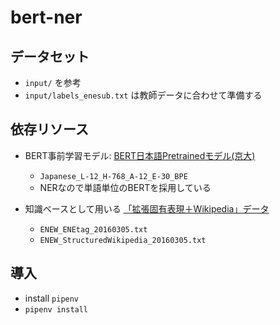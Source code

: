 # bert-ner

## データセット
- `input/` を参考
- `input/labels_enesub.txt` は教師データに合わせて準備する

## 依存リソース
- BERT事前学習モデル: [BERT日本語Pretrainedモデル(京大)](http://nlp.ist.i.kyoto-u.ac.jp/index.php?BERT%E6%97%A5%E6%9C%AC%E8%AA%9EPretrained%E3%83%A2%E3%83%87%E3%83%AB)
  - `Japanese_L-12_H-768_A-12_E-30_BPE`
  - NERなので単語単位のBERTを採用している

- 知識ベースとして用いる [「拡張固有表現＋Wikipedia」データ](http://www.languagecraft.com/enew/)
  - `ENEW_ENEtag_20160305.txt`
  - `ENEW_StructuredWikipedia_20160305.txt`

## 導入
- install `pipenv`
- `pipenv install`